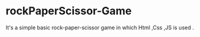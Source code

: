# rockPaperScissor-Game
It's a simple basic rock-paper-scissor game in which Html ,Css ,JS is used . 
